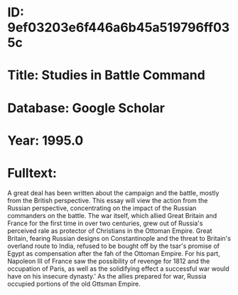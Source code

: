 # ID: 9ef03203e6f446a6b45a519796ff035c
# Title: Studies in Battle Command
# Database: Google Scholar
# Year: 1995.0
# Fulltext:
A great deal has been written about the campaign and the battle, mostly from the British perspective.
This essay will view the action from the Russian perspective, concentrating on the impact of the Russian commanders on the battle.
The war itself, which allied Great Britain and France for the first time in over two centuries, grew out of Russia's perceived rale as protector of Christians in the Ottoman Empire.
Great Britain, fearing Russian designs on Constantinople and the threat to Britain's overland route to India, refused to be bought off by the tsar's promise of Egypt as compensation after the fah of the Ottoman Empire.
For his part, Napoleon III of France saw the possibility of revenge for 1812 and the occupation of Paris, as well as the solidifying effect a successful war would have on his insecure dynasty.'
As the allies prepared for war, Russia occupied portions of the old Gttsman Empire.